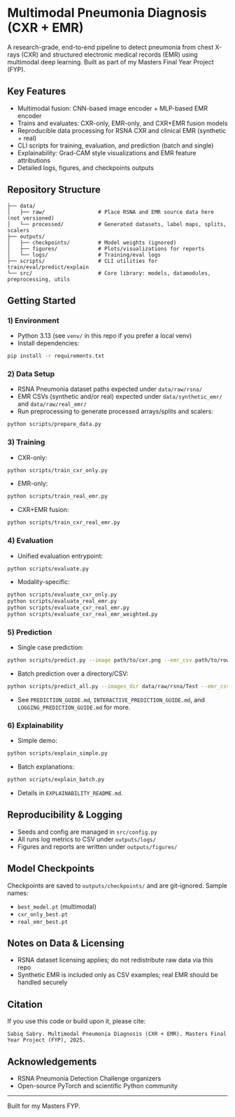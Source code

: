# Multimodal Pneumonia Diagnosis (CXR + EMR)

A research-grade, end-to-end pipeline to detect pneumonia from chest X-rays (CXR) and structured electronic medical records (EMR) using multimodal deep learning. Built as part of my Masters Final Year Project (FYP).

## Key Features
- Multimodal fusion: CNN-based image encoder + MLP-based EMR encoder
- Trains and evaluates: CXR-only, EMR-only, and CXR+EMR fusion models
- Reproducible data processing for RSNA CXR and clinical EMR (synthetic + real)
- CLI scripts for training, evaluation, and prediction (batch and single)
- Explainability: Grad-CAM style visualizations and EMR feature attributions
- Detailed logs, figures, and checkpoints outputs

## Repository Structure
```
├── data/
│   ├── raw/                 # Place RSNA and EMR source data here (not versioned)
│   └── processed/           # Generated datasets, label maps, splits, scalers
├── outputs/
│   ├── checkpoints/         # Model weights (ignored)
│   ├── figures/             # Plots/visualizations for reports
│   └── logs/                # Training/eval logs
├── scripts/                 # CLI utilities for train/eval/predict/explain
└── src/                     # Core library: models, datamodules, preprocessing, utils
```

## Getting Started

### 1) Environment
- Python 3.13 (see `venv/` in this repo if you prefer a local venv)
- Install dependencies:

```bash
pip install -r requirements.txt
```

### 2) Data Setup
- RSNA Pneumonia dataset paths expected under `data/raw/rsna/`
- EMR CSVs (synthetic and/or real) expected under `data/synthetic_emr/` and `data/raw/real_emr/`
- Run preprocessing to generate processed arrays/splits and scalers:

```bash
python scripts/prepare_data.py
```

### 3) Training
- CXR-only:
```bash
python scripts/train_cxr_only.py
```
- EMR-only:
```bash
python scripts/train_real_emr.py
```
- CXR+EMR fusion:
```bash
python scripts/train_cxr_real_emr.py
```

### 4) Evaluation
- Unified evaluation entrypoint:
```bash
python scripts/evaluate.py
```
- Modality-specific:
```bash
python scripts/evaluate_cxr_only.py
python scripts/evaluate_real_emr.py
python scripts/evaluate_cxr_real_emr.py
python scripts/evaluate_cxr_real_emr_weighted.py
```

### 5) Prediction
- Single case prediction:
```bash
python scripts/predict.py --image path/to/cxr.png --emr_csv path/to/row.csv
```
- Batch prediction over a directory/CSV:
```bash
python scripts/predict_all.py --images_dir data/raw/rsna/Test --emr_csv data/synthetic_emr/emr_data.csv
```
- See `PREDICTION_GUIDE.md`, `INTERACTIVE_PREDICTION_GUIDE.md`, and `LOGGING_PREDICTION_GUIDE.md` for more.

### 6) Explainability
- Simple demo:
```bash
python scripts/explain_simple.py
```
- Batch explanations:
```bash
python scripts/explain_batch.py
```
- Details in `EXPLAINABILITY_README.md`.

## Reproducibility & Logging
- Seeds and config are managed in `src/config.py`
- All runs log metrics to CSV under `outputs/logs/`
- Figures and reports are written under `outputs/figures/`

## Model Checkpoints
Checkpoints are saved to `outputs/checkpoints/` and are git-ignored. Sample names:
- `best_model.pt` (multimodal)
- `cxr_only_best.pt`
- `real_emr_best.pt`

## Notes on Data & Licensing
- RSNA dataset licensing applies; do not redistribute raw data via this repo
- Synthetic EMR is included only as CSV examples; real EMR should be handled securely

## Citation
If you use this code or build upon it, please cite:

```
Sabiq Sabry. Multimodal Pneumonia Diagnosis (CXR + EMR). Masters Final Year Project (FYP), 2025.
```

## Acknowledgements
- RSNA Pneumonia Detection Challenge organizers
- Open-source PyTorch and scientific Python community

---
Built for my Masters FYP.
